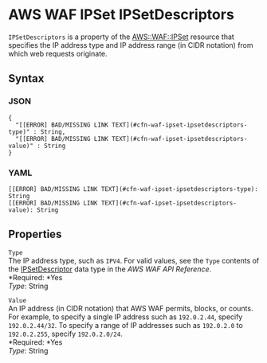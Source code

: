 # AWS WAF IPSet IPSetDescriptors<a name="aws-properties-waf-ipset-ipsetdescriptors"></a>

`IPSetDescriptors` is a property of the [AWS::WAF::IPSet](aws-resource-waf-ipset.md) resource that specifies the IP address type and IP address range \(in CIDR notation\) from which web requests originate\.

## Syntax<a name="w3ab2c21c14e1637b5"></a>

### JSON<a name="aws-properties-waf-ipset-ipsetdescriptors-syntax.json"></a>

```
{
  "[[ERROR] BAD/MISSING LINK TEXT](#cfn-waf-ipset-ipsetdescriptors-type)" : String,
  "[[ERROR] BAD/MISSING LINK TEXT](#cfn-waf-ipset-ipsetdescriptors-value)" : String
}
```

### YAML<a name="aws-properties-waf-ipset-ipsetdescriptors-syntax.yaml"></a>

```
[[ERROR] BAD/MISSING LINK TEXT](#cfn-waf-ipset-ipsetdescriptors-type): String
[[ERROR] BAD/MISSING LINK TEXT](#cfn-waf-ipset-ipsetdescriptors-value): String
```

## Properties<a name="w3ab2c21c14e1637b7"></a>

`Type`  
The IP address type, such as `IPV4`\. For valid values, see the `Type` contents of the [IPSetDescriptor](http://docs.aws.amazon.com/waf/latest/APIReference/API_IPSetDescriptor.html) data type in the *AWS WAF API Reference*\.  
*Required: *Yes  
*Type*: String

`Value`  
An IP address \(in CIDR notation\) that AWS WAF permits, blocks, or counts\. For example, to specify a single IP address such as `192.0.2.44`, specify `192.0.2.44/32`\. To specify a range of IP addresses such as `192.0.2.0` to `192.0.2.255`, specify `192.0.2.0/24`\.  
*Required: *Yes  
*Type*: String